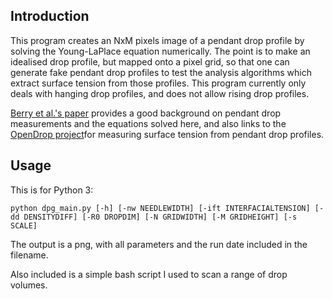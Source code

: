 ## Introduction

This program creates an NxM pixels image of a pendant drop profile by solving
the Young-LaPlace equation numerically. The point is to make an idealised drop
profile, but mapped onto a pixel grid, so that one can generate fake
pendant drop profiles to test the analysis algorithms which extract surface
tension from those profiles. This program currently only deals with hanging drop
profiles, and does not allow rising drop profiles.

[Berry et al.'s  paper](https://doi.org/10.1016/j.jcis.2015.05.012) provides a
good background on pendant drop measurements and the equations solved here,
and also links to the [OpenDrop project](https://github.com/FrostadResearch/Pendant-drop-tensiometer-v2/tree/master/OpenDrop%20Software%20Package)for measuring surface tension from pendant drop profiles.

## Usage

This is for Python 3:

```
python dpg_main.py [-h] [-nw NEEDLEWIDTH] [-ift INTERFACIALTENSION] [-dd DENSITYDIFF] [-R0 DROPDIM] [-N GRIDWIDTH] [-M GRIDHEIGHT] [-s SCALE]
```

The output is a png, with all parameters and the run date included in the
filename.

Also included is a simple bash script I used to scan a range of drop volumes.
